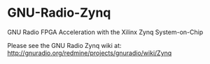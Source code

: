 GNU-Radio-Zynq
==============

GNU Radio FPGA Acceleration with the Xilinx Zynq System-on-Chip

Please see the GNU Radio Zynq wiki at: http://gnuradio.org/redmine/projects/gnuradio/wiki/Zynq
